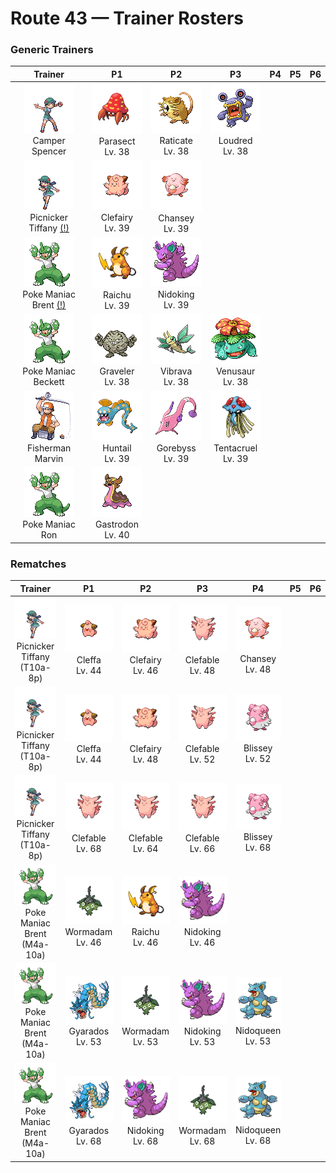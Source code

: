 # Route 43 — Trainer Rosters

### Generic Trainers

| Trainer | P1 | P2 | P3 | P4 | P5 | P6 |
|:-------:|:--:|:--:|:--:|:--:|:--:|:--:|
| ![Camper Spencer](../../assets/trainers/camper.png "Camper Spencer")<br>Camper Spencer | ![Parasect](../../assets/sprites/parasect/front.gif "Parasect")<br>Parasect<br>Lv. 38 | ![Raticate](../../assets/sprites/raticate/front.gif "Raticate")<br>Raticate<br>Lv. 38 | ![Loudred](../../assets/sprites/loudred/front.gif "Loudred")<br>Loudred<br>Lv. 38 |
| ![Picnicker Tiffany (!)](../../assets/trainers/picnicker.png "Picnicker Tiffany (!)")<br>Picnicker Tiffany [(!)](#rematches) | ![Clefairy](../../assets/sprites/clefairy/front.gif "Clefairy")<br>Clefairy<br>Lv. 39 | ![Chansey](../../assets/sprites/chansey/front.gif "Chansey")<br>Chansey<br>Lv. 39 |
| ![Poke Maniac Brent (!)](../../assets/trainers/poke_maniac.png "Poke Maniac Brent (!)")<br>Poke Maniac Brent [(!)](#rematches) | ![Raichu](../../assets/sprites/raichu/front.gif "Raichu")<br>Raichu<br>Lv. 39 | ![Nidoking](../../assets/sprites/nidoking/front.gif "Nidoking")<br>Nidoking<br>Lv. 39 |
| ![Poke Maniac Beckett](../../assets/trainers/poke_maniac.png "Poke Maniac Beckett")<br>Poke Maniac Beckett | ![Graveler](../../assets/sprites/graveler/front.gif "Graveler")<br>Graveler<br>Lv. 38 | ![Vibrava](../../assets/sprites/vibrava/front.gif "Vibrava")<br>Vibrava<br>Lv. 38 | ![Venusaur](../../assets/sprites/venusaur/front.gif "Venusaur")<br>Venusaur<br>Lv. 38 |
| ![Fisherman Marvin](../../assets/trainers/fisherman.png "Fisherman Marvin")<br>Fisherman Marvin | ![Huntail](../../assets/sprites/huntail/front.gif "Huntail")<br>Huntail<br>Lv. 39 | ![Gorebyss](../../assets/sprites/gorebyss/front.gif "Gorebyss")<br>Gorebyss<br>Lv. 39 | ![Tentacruel](../../assets/sprites/tentacruel/front.gif "Tentacruel")<br>Tentacruel<br>Lv. 39 |
| ![Poke Maniac Ron](../../assets/trainers/poke_maniac.png "Poke Maniac Ron")<br>Poke Maniac Ron | ![Gastrodon](../../assets/sprites/gastrodon/front.gif "Gastrodon")<br>Gastrodon<br>Lv. 40 |


### Rematches

| Trainer | P1 | P2 | P3 | P4 | P5 | P6 |
|:-------:|:--:|:--:|:--:|:--:|:--:|:--:|
| ![Picnicker Tiffany (T10a-8p)](../../assets/trainers/picnicker.png "Picnicker Tiffany (T10a-8p)")<br>Picnicker Tiffany (T10a-8p) | ![Cleffa](../../assets/sprites/cleffa/front.gif "Cleffa")<br>Cleffa<br>Lv. 44 | ![Clefairy](../../assets/sprites/clefairy/front.gif "Clefairy")<br>Clefairy<br>Lv. 46 | ![Clefable](../../assets/sprites/clefable/front.gif "Clefable")<br>Clefable<br>Lv. 48 | ![Chansey](../../assets/sprites/chansey/front.gif "Chansey")<br>Chansey<br>Lv. 48 |
| ![Picnicker Tiffany (T10a-8p)](../../assets/trainers/picnicker.png "Picnicker Tiffany (T10a-8p)")<br>Picnicker Tiffany (T10a-8p) | ![Cleffa](../../assets/sprites/cleffa/front.gif "Cleffa")<br>Cleffa<br>Lv. 44 | ![Clefairy](../../assets/sprites/clefairy/front.gif "Clefairy")<br>Clefairy<br>Lv. 48 | ![Clefable](../../assets/sprites/clefable/front.gif "Clefable")<br>Clefable<br>Lv. 52 | ![Blissey](../../assets/sprites/blissey/front.gif "Blissey")<br>Blissey<br>Lv. 52 |
| ![Picnicker Tiffany (T10a-8p)](../../assets/trainers/picnicker.png "Picnicker Tiffany (T10a-8p)")<br>Picnicker Tiffany (T10a-8p) | ![Clefable](../../assets/sprites/clefable/front.gif "Clefable")<br>Clefable<br>Lv. 68 | ![Clefable](../../assets/sprites/clefable/front.gif "Clefable")<br>Clefable<br>Lv. 64 | ![Clefable](../../assets/sprites/clefable/front.gif "Clefable")<br>Clefable<br>Lv. 66 | ![Blissey](../../assets/sprites/blissey/front.gif "Blissey")<br>Blissey<br>Lv. 68 |
| ![Poke Maniac Brent (M4a-10a)](../../assets/trainers/poke_maniac.png "Poke Maniac Brent (M4a-10a)")<br>Poke Maniac Brent (M4a-10a) | ![Wormadam](../../assets/sprites/wormadam-plant/front.gif "Wormadam")<br>Wormadam<br>Lv. 46 | ![Raichu](../../assets/sprites/raichu/front.gif "Raichu")<br>Raichu<br>Lv. 46 | ![Nidoking](../../assets/sprites/nidoking/front.gif "Nidoking")<br>Nidoking<br>Lv. 46 |
| ![Poke Maniac Brent (M4a-10a)](../../assets/trainers/poke_maniac.png "Poke Maniac Brent (M4a-10a)")<br>Poke Maniac Brent (M4a-10a) | ![Gyarados](../../assets/sprites/gyarados/front.gif "Gyarados")<br>Gyarados<br>Lv. 53 | ![Wormadam](../../assets/sprites/wormadam-plant/front.gif "Wormadam")<br>Wormadam<br>Lv. 53 | ![Nidoking](../../assets/sprites/nidoking/front.gif "Nidoking")<br>Nidoking<br>Lv. 53 | ![Nidoqueen](../../assets/sprites/nidoqueen/front.gif "Nidoqueen")<br>Nidoqueen<br>Lv. 53 |
| ![Poke Maniac Brent (M4a-10a)](../../assets/trainers/poke_maniac.png "Poke Maniac Brent (M4a-10a)")<br>Poke Maniac Brent (M4a-10a) | ![Gyarados](../../assets/sprites/gyarados/front.gif "Gyarados")<br>Gyarados<br>Lv. 68 | ![Nidoking](../../assets/sprites/nidoking/front.gif "Nidoking")<br>Nidoking<br>Lv. 68 | ![Wormadam](../../assets/sprites/wormadam-plant/front.gif "Wormadam")<br>Wormadam<br>Lv. 68 | ![Nidoqueen](../../assets/sprites/nidoqueen/front.gif "Nidoqueen")<br>Nidoqueen<br>Lv. 68 |

